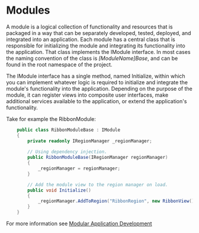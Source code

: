 # Modules

A module is a logical collection of functionality and resources that is packaged in a way that can be separately developed, tested, deployed, and integrated into an application. Each module has a central class that is responsible for initializing the module and integrating its functionality into the application. That class implements the IModule interface. In most cases the naming convention of the class is *[ModuleName]Base*, and can be found in the root namespace of the project.

The IModule interface has a single method, named Initialize, within which you can implement whatever logic is required to initialize and integrate the module's functionality into the application. Depending on the purpose of the module, it can register views into composite user interfaces, make additional services available to the application, or extend the application's functionality. 

Take for example the RibbonModule:
```csharp
    public class RibbonModuleBase : IModule
    {
        private readonly IRegionManager _regionManager;
        
        // Using dependency injection.
        public RibbonModuleBase(IRegionManager regionManager)
        {
            _regionManager = regionManager;
        }

        // Add the module view to the region manager on load.
        public void Initialize()
        {
            _regionManager.AddToRegion("RibbonRegion", new RibbonView());
        }
    }
````

For more information see [Modular Application Development](https://msdn.microsoft.com/en-us/library/gg405479(v=pandp.40).aspx)
